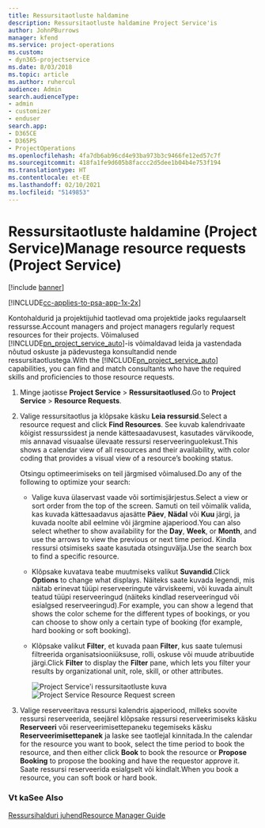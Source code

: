 ```yaml
---
title: Ressursitaotluste haldamine
description: Ressursitaotluste haldamine Project Service'is
author: JohnPBurrows
manager: kfend
ms.service: project-operations
ms.custom:
- dyn365-projectservice
ms.date: 8/03/2018
ms.topic: article
ms.author: ruhercul
audience: Admin
search.audienceType:
- admin
- customizer
- enduser
search.app:
- D365CE
- D365PS
- ProjectOperations
ms.openlocfilehash: 4fa7db6ab96cd4e93ba973b3c9466fe12ed57c7f
ms.sourcegitcommit: 418fa1fe9d605b8faccc2d5dee1b04b4e753f194
ms.translationtype: HT
ms.contentlocale: et-EE
ms.lasthandoff: 02/10/2021
ms.locfileid: "5149853"
---
```

# <a name="manage-resource-requests-project-service"></a><span data-ttu-id="c0ad6-103">Ressursitaotluste haldamine (Project Service)</span><span class="sxs-lookup"><span data-stu-id="c0ad6-103">Manage resource requests (Project Service)</span></span>

[!include [banner](../includes/psa-now-project-operations.md)]

[!INCLUDE[cc-applies-to-psa-app-1x-2x](../includes/cc-applies-to-psa-app-1x-2x.md)]

<span data-ttu-id="c0ad6-104">Kontohaldurid ja projektijuhid taotlevad oma projektide jaoks regulaarselt ressursse.</span><span class="sxs-lookup"><span data-stu-id="c0ad6-104">Account managers and project managers regularly request resources for their projects.</span></span> <span data-ttu-id="c0ad6-105">Võimalused [!INCLUDE[pn_project_service_auto](../includes/pn-project-service-auto.md)]-is võimaldavad leida ja vastendada nõutud oskuste ja pädevustega konsultandid nende ressursitaotlustega.</span><span class="sxs-lookup"><span data-stu-id="c0ad6-105">With the [!INCLUDE[pn_project_service_auto](../includes/pn-project-service-auto.md)] capabilities, you can find and match consultants who have the required skills and proficiencies to those resource requests.</span></span>  
  
1. <span data-ttu-id="c0ad6-106">Minge jaotisse **Project Service** > **Ressursitaotlused**.</span><span class="sxs-lookup"><span data-stu-id="c0ad6-106">Go to **Project Service** > **Resource Requests**.</span></span>  
  
2. <span data-ttu-id="c0ad6-107">Valige ressursitaotlus ja klõpsake käsku **Leia ressursid**.</span><span class="sxs-lookup"><span data-stu-id="c0ad6-107">Select a resource request and click **Find Resources**.</span></span> <span data-ttu-id="c0ad6-108">See kuvab kalendrivaate kõigist ressurssidest ja nende kättesaadavusest, kasutades värvikoode, mis annavad visuaalse ülevaate ressursi reserveeringuolekust.</span><span class="sxs-lookup"><span data-stu-id="c0ad6-108">This shows a calendar view of all resources and their availability, with color coding that provides a visual view of a resource’s booking status.</span></span>  
  
    <span data-ttu-id="c0ad6-109">Otsingu optimeerimiseks on teil järgmised võimalused.</span><span class="sxs-lookup"><span data-stu-id="c0ad6-109">Do any of the following to optimize your search:</span></span>  
  
   -   <span data-ttu-id="c0ad6-110">Valige kuva ülaservast vaade või sortimisjärjestus.</span><span class="sxs-lookup"><span data-stu-id="c0ad6-110">Select a view or sort order from the top of the screen.</span></span> <span data-ttu-id="c0ad6-111">Samuti on teil võimalik valida, kas kuvada kättesaadavus ajasätte **Päev**, **Nädal** või **Kuu** järgi, ja kuvada noolte abil eelmine või järgmine ajaperiood.</span><span class="sxs-lookup"><span data-stu-id="c0ad6-111">You can also select whether to show availability for the **Day**, **Week**, or **Month**, and use the arrows to view the previous or next time period.</span></span> <span data-ttu-id="c0ad6-112">Kindla ressursi otsimiseks saate kasutada otsinguvälja.</span><span class="sxs-lookup"><span data-stu-id="c0ad6-112">Use the search box to find a specific resource.</span></span>  
  
   -   <span data-ttu-id="c0ad6-113">Klõpsake kuvatava teabe muutmiseks valikut **Suvandid**.</span><span class="sxs-lookup"><span data-stu-id="c0ad6-113">Click **Options** to change what displays.</span></span> <span data-ttu-id="c0ad6-114">Näiteks saate kuvada legendi, mis näitab erinevat tüüpi reserveeringute värviskeemi, või kuvada ainult teatud tüüpi reserveeringud (näiteks kindlad reserveeringud või esialgsed reserveeringud).</span><span class="sxs-lookup"><span data-stu-id="c0ad6-114">For example, you can show a legend that shows the color scheme for the different types of bookings, or you can choose to show only a certain type of booking (for example, hard booking or soft booking).</span></span>  
  
   -   <span data-ttu-id="c0ad6-115">Klõpsake valikut **Filter**, et kuvada paan **Filter**, kus saate tulemusi filtreerida organisatsiooniüksuse, rolli, oskuse või muude atribuutide järgi.</span><span class="sxs-lookup"><span data-stu-id="c0ad6-115">Click **Filter** to display the **Filter** pane, which lets you filter your results by organizational unit, role, skill, or other attributes.</span></span>  
  
       <span data-ttu-id="c0ad6-116">![Project Service'i ressursitaotluste kuva](../psa/media/project-service-resource-request-screen.png "Project Service'i ressursitaotluste kuva")</span><span class="sxs-lookup"><span data-stu-id="c0ad6-116">![Project Service Resource Request screen](../psa/media/project-service-resource-request-screen.png "Project Service Resource Request screen")</span></span>  
  
3. <span data-ttu-id="c0ad6-117">Valige reserveeritava ressursi kalendris ajaperiood, milleks soovite ressursi reserveerida, seejärel klõpsake ressursi reserveerimiseks käsku **Reserveeri** või reserveerimisettepaneku tegemiseks käsku **Reserveerimisettepanek** ja laske see taotlejal kinnitada.</span><span class="sxs-lookup"><span data-stu-id="c0ad6-117">In the calendar for the resource you want to book, select the time period to book the resource, and then either click **Book** to book the resource or **Propose Booking** to propose the booking and have the requestor approve it.</span></span> <span data-ttu-id="c0ad6-118">Saate ressursi reserveerida esialgselt või kindlalt.</span><span class="sxs-lookup"><span data-stu-id="c0ad6-118">When you book a resource, you can soft book or hard book.</span></span>  
  
### <a name="see-also"></a><span data-ttu-id="c0ad6-119">Vt ka</span><span class="sxs-lookup"><span data-stu-id="c0ad6-119">See Also</span></span>  
 [<span data-ttu-id="c0ad6-120">Ressursihalduri juhend</span><span class="sxs-lookup"><span data-stu-id="c0ad6-120">Resource Manager Guide</span></span>](../psa/resource-manager-guide.md)
